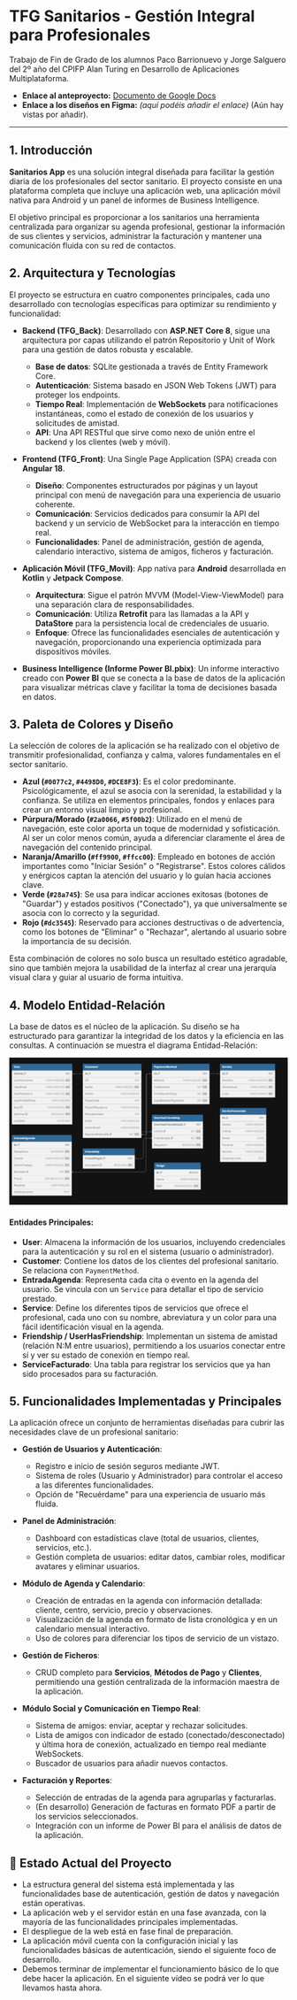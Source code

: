 # TFG Sanitarios - Gestión Integral para Profesionales

Trabajo de Fin de Grado de los alumnos Paco Barrionuevo y Jorge Salguero del 2º año del CPIFP Alan Turing en Desarrollo de Aplicaciones Multiplataforma.

- **Enlace al anteproyecto:** [Documento de Google Docs](https://docs.google.com/document/d/1TFJnD-q_kEXWpyvHYLzhxsQBzPGWbPmFwfnIWQeBnkk/edit?usp=sharing)
- **Enlace a los diseños en Figma:** *(aquí podéis añadir el enlace)* (Aún hay vistas por añadir).

---

## 1. Introducción

**Sanitarios App** es una solución integral diseñada para facilitar la gestión diaria de los profesionales del sector sanitario. El proyecto consiste en una plataforma completa que incluye una aplicación web, una aplicación móvil nativa para Android y un panel de informes de Business Intelligence.

El objetivo principal es proporcionar a los sanitarios una herramienta centralizada para organizar su agenda profesional, gestionar la información de sus clientes y servicios, administrar la facturación y mantener una comunicación fluida con su red de contactos.

## 2. Arquitectura y Tecnologías

El proyecto se estructura en cuatro componentes principales, cada uno desarrollado con tecnologías específicas para optimizar su rendimiento y funcionalidad:

-   **Backend (TFG_Back)**: Desarrollado con **ASP.NET Core 8**, sigue una arquitectura por capas utilizando el patrón Repositorio y Unit of Work para una gestión de datos robusta y escalable.
    -   **Base de datos**: SQLite gestionada a través de Entity Framework Core.
    -   **Autenticación**: Sistema basado en JSON Web Tokens (JWT) para proteger los endpoints.
    -   **Tiempo Real**: Implementación de **WebSockets** para notificaciones instantáneas, como el estado de conexión de los usuarios y solicitudes de amistad.
    -   **API**: Una API RESTful que sirve como nexo de unión entre el backend y los clientes (web y móvil).

-   **Frontend (TFG_Front)**: Una Single Page Application (SPA) creada con **Angular 18**.
    -   **Diseño**: Componentes estructurados por páginas y un layout principal con menú de navegación para una experiencia de usuario coherente.
    -   **Comunicación**: Servicios dedicados para consumir la API del backend y un servicio de WebSocket para la interacción en tiempo real.
    -   **Funcionalidades**: Panel de administración, gestión de agenda, calendario interactivo, sistema de amigos, ficheros y facturación.

-   **Aplicación Móvil (TFG_Movil)**: App nativa para **Android** desarrollada en **Kotlin** y **Jetpack Compose**.
    -   **Arquitectura**: Sigue el patrón MVVM (Model-View-ViewModel) para una separación clara de responsabilidades.
    -   **Comunicación**: Utiliza **Retrofit** para las llamadas a la API y **DataStore** para la persistencia local de credenciales de usuario.
    -   **Enfoque**: Ofrece las funcionalidades esenciales de autenticación y navegación, proporcionando una experiencia optimizada para dispositivos móviles.

-   **Business Intelligence (Informe Power BI.pbix)**: Un informe interactivo creado con **Power BI** que se conecta a la base de datos de la aplicación para visualizar métricas clave y facilitar la toma de decisiones basada en datos.

## 3. Paleta de Colores y Diseño

La selección de colores de la aplicación se ha realizado con el objetivo de transmitir profesionalidad, confianza y calma, valores fundamentales en el sector sanitario.

-   **Azul (`#0077c2`, `#4498D0`, `#DCE8F3`)**: Es el color predominante. Psicológicamente, el azul se asocia con la serenidad, la estabilidad y la confianza. Se utiliza en elementos principales, fondos y enlaces para crear un entorno visual limpio y profesional.
-   **Púrpura/Morado (`#2a0066`, `#5f00b2`)**: Utilizado en el menú de navegación, este color aporta un toque de modernidad y sofisticación. Al ser un color menos común, ayuda a diferenciar claramente el área de navegación del contenido principal.
-   **Naranja/Amarillo (`#ff9900`, `#ffcc00`)**: Empleado en botones de acción importantes como "Iniciar Sesión" o "Registrarse". Estos colores cálidos y enérgicos captan la atención del usuario y lo guían hacia acciones clave.
-   **Verde (`#28a745`)**: Se usa para indicar acciones exitosas (botones de "Guardar") y estados positivos ("Conectado"), ya que universalmente se asocia con lo correcto y la seguridad.
-   **Rojo (`#dc3545`)**: Reservado para acciones destructivas o de advertencia, como los botones de "Eliminar" o "Rechazar", alertando al usuario sobre la importancia de su decisión.

Esta combinación de colores no solo busca un resultado estético agradable, sino que también mejora la usabilidad de la interfaz al crear una jerarquía visual clara y guiar al usuario de forma intuitiva.

## 4. Modelo Entidad-Relación

La base de datos es el núcleo de la aplicación. Su diseño se ha estructurado para garantizar la integridad de los datos y la eficiencia en las consultas. A continuación se muestra el diagrama Entidad-Relación:


![Diagrama Entidad-Relación](./Entidad-Relación.png)
#### Entidades Principales:

-   **User**: Almacena la información de los usuarios, incluyendo credenciales para la autenticación y su rol en el sistema (usuario o administrador).
-   **Customer**: Contiene los datos de los clientes del profesional sanitario. Se relaciona con `PaymentMethod`.
-   **EntradaAgenda**: Representa cada cita o evento en la agenda del usuario. Se vincula con un `Service` para detallar el tipo de servicio prestado.
-   **Service**: Define los diferentes tipos de servicios que ofrece el profesional, cada uno con su nombre, abreviatura y un color para una fácil identificación visual en la agenda.
-   **Friendship / UserHasFriendship**: Implementan un sistema de amistad (relación N:M entre usuarios), permitiendo a los usuarios conectar entre sí y ver su estado de conexión en tiempo real.
-   **ServiceFacturado**: Una tabla para registrar los servicios que ya han sido procesados para su facturación.

## 5. Funcionalidades Implementadas y Principales

La aplicación ofrece un conjunto de herramientas diseñadas para cubrir las necesidades clave de un profesional sanitario:

-   **Gestión de Usuarios y Autenticación**:
    -   Registro e inicio de sesión seguros mediante JWT.
    -   Sistema de roles (Usuario y Administrador) para controlar el acceso a las diferentes funcionalidades.
    -   Opción de "Recuérdame" para una experiencia de usuario más fluida.

-   **Panel de Administración**:
    -   Dashboard con estadísticas clave (total de usuarios, clientes, servicios, etc.).
    -   Gestión completa de usuarios: editar datos, cambiar roles, modificar avatares y eliminar usuarios.

-   **Módulo de Agenda y Calendario**:
    -   Creación de entradas en la agenda con información detallada: cliente, centro, servicio, precio y observaciones.
    -   Visualización de la agenda en formato de lista cronológica y en un calendario mensual interactivo.
    -   Uso de colores para diferenciar los tipos de servicio de un vistazo.

-   **Gestión de Ficheros**:
    -   CRUD completo para **Servicios**, **Métodos de Pago** y **Clientes**, permitiendo una gestión centralizada de la información maestra de la aplicación.

-   **Módulo Social y Comunicación en Tiempo Real**:
    -   Sistema de amigos: enviar, aceptar y rechazar solicitudes.
    -   Lista de amigos con indicador de estado (conectado/desconectado) y última hora de conexión, actualizado en tiempo real mediante WebSockets.
    -   Buscador de usuarios para añadir nuevos contactos.

-   **Facturación y Reportes**:
    -   Selección de entradas de la agenda para agruparlas y facturarlas.
    -   (En desarrollo) Generación de facturas en formato PDF a partir de los servicios seleccionados.
    -   Integración con un informe de Power BI para el análisis de datos de la aplicación.

## 📌 Estado Actual del Proyecto

-   La estructura general del sistema está implementada y las funcionalidades base de autenticación, gestión de datos y navegación están operativas.
-   La aplicación web y el servidor están en una fase avanzada, con la mayoría de las funcionalidades principales implementadas.
-   El despliegue de la web está en fase final de preparación.
-   La aplicación móvil cuenta con la configuración inicial y las funcionalidades básicas de autenticación, siendo el siguiente foco de desarrollo.
-   Debemos terminar de implementar el funcionamiento básico de lo que debe hacer la aplicación. En el siguiente vídeo se podrá ver lo que llevamos hasta ahora.
